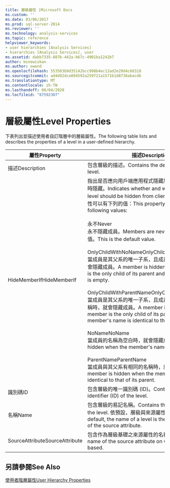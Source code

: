 ```yaml
---
title: 層級屬性 |Microsoft Docs
ms.custom: ''
ms.date: 03/06/2017
ms.prod: sql-server-2014
ms.reviewer: ''
ms.technology: analysis-services
ms.topic: reference
helpviewer_keywords:
- user hierarchies [Analysis Services]
- hierarchies [Analysis Services], user
ms.assetid: dabb7335-887b-442a-b67c-4901ba1242b7
author: minewiskan
ms.author: owend
ms.openlocfilehash: 553503b9d35142bcc998b4ec12ad2e29d4c66318
ms.sourcegitcommit: ad4d92dce894592a259721a1571b1d8736abacdb
ms.translationtype: MT
ms.contentlocale: zh-TW
ms.lasthandoff: 08/04/2020
ms.locfileid: "87592307"
---
```

# <a name="level-properties"></a><span data-ttu-id="08fec-102">層級屬性</span><span class="sxs-lookup"><span data-stu-id="08fec-102">Level Properties</span></span> 
  <span data-ttu-id="08fec-103">下表列出並描述使用者自訂階層中的層級屬性。</span><span class="sxs-lookup"><span data-stu-id="08fec-103">The following table lists and describes the properties of a level in a user-defined hierarchy.</span></span>  
  
|<span data-ttu-id="08fec-104">屬性</span><span class="sxs-lookup"><span data-stu-id="08fec-104">Property</span></span>|<span data-ttu-id="08fec-105">描述</span><span class="sxs-lookup"><span data-stu-id="08fec-105">Description</span></span>|  
|--------------|-----------------|  
|<span data-ttu-id="08fec-106">描述</span><span class="sxs-lookup"><span data-stu-id="08fec-106">Description</span></span>|<span data-ttu-id="08fec-107">包含層級的描述。</span><span class="sxs-lookup"><span data-stu-id="08fec-107">Contains the description of the level.</span></span>|  
|<span data-ttu-id="08fec-108">HideMemberIf</span><span class="sxs-lookup"><span data-stu-id="08fec-108">HideMemberIf</span></span>|<span data-ttu-id="08fec-109">指出是否應向用戶端應用程式隱藏層級中的成員，以及何時隱藏。</span><span class="sxs-lookup"><span data-stu-id="08fec-109">Indicates whether and when a member in a level should be hidden from client applications.</span></span> <span data-ttu-id="08fec-110">此屬性可以有下列的值：</span><span class="sxs-lookup"><span data-stu-id="08fec-110">This property can have the following values:</span></span><br /><br /> <span data-ttu-id="08fec-111">永不</span><span class="sxs-lookup"><span data-stu-id="08fec-111">Never</span></span><br /> <span data-ttu-id="08fec-112">永不隱藏成員。</span><span class="sxs-lookup"><span data-stu-id="08fec-112">Members are never hidden.</span></span> <span data-ttu-id="08fec-113">這是預設值。</span><span class="sxs-lookup"><span data-stu-id="08fec-113">This is the default value.</span></span><br /><br /> <span data-ttu-id="08fec-114">OnlyChildWithNoName</span><span class="sxs-lookup"><span data-stu-id="08fec-114">OnlyChildWithNoName</span></span><br /> <span data-ttu-id="08fec-115">當成員是其父系的唯一子系，且成員的名稱為空白時，就會隱藏成員。</span><span class="sxs-lookup"><span data-stu-id="08fec-115">A member is hidden when the member is the only child of its parent and the member's name is empty.</span></span><br /><br /> <span data-ttu-id="08fec-116">OnlyChildWithParentName</span><span class="sxs-lookup"><span data-stu-id="08fec-116">OnlyChildWithParentName</span></span><br /> <span data-ttu-id="08fec-117">當成員是其父系的唯一子系，且成員與其父系有相同的名稱時，就會隱藏成員。</span><span class="sxs-lookup"><span data-stu-id="08fec-117">A member is hidden when the member is the only child of its parent and the member's name is identical to that of its parent.</span></span><br /><br /> <span data-ttu-id="08fec-118">NoName</span><span class="sxs-lookup"><span data-stu-id="08fec-118">NoName</span></span><br /> <span data-ttu-id="08fec-119">當成員的名稱為空白時，就會隱藏成員。</span><span class="sxs-lookup"><span data-stu-id="08fec-119">A member is hidden when the member's name is empty.</span></span><br /><br /> <span data-ttu-id="08fec-120">ParentName</span><span class="sxs-lookup"><span data-stu-id="08fec-120">ParentName</span></span><br /> <span data-ttu-id="08fec-121">當成員與其父系有相同的名稱時，就會隱藏成員。</span><span class="sxs-lookup"><span data-stu-id="08fec-121">A member is hidden when the member's name is identical to that of its parent.</span></span>|  
|<span data-ttu-id="08fec-122">識別碼</span><span class="sxs-lookup"><span data-stu-id="08fec-122">ID</span></span>|<span data-ttu-id="08fec-123">包含層級的唯一識別碼 (ID)。</span><span class="sxs-lookup"><span data-stu-id="08fec-123">Contains the unique identifier (ID) of the level.</span></span>|  
|<span data-ttu-id="08fec-124">名稱</span><span class="sxs-lookup"><span data-stu-id="08fec-124">Name</span></span>|<span data-ttu-id="08fec-125">包含層級的易記名稱。</span><span class="sxs-lookup"><span data-stu-id="08fec-125">Contains the friendly name of the level.</span></span> <span data-ttu-id="08fec-126">依預設，層級與來源屬性有相同的名稱。</span><span class="sxs-lookup"><span data-stu-id="08fec-126">By default, the name of a level is the same as the name of the source attribute.</span></span>|  
|<span data-ttu-id="08fec-127">SourceAttribute</span><span class="sxs-lookup"><span data-stu-id="08fec-127">SourceAttribute</span></span>|<span data-ttu-id="08fec-128">包含作為層級基礎之來源屬性的名稱。</span><span class="sxs-lookup"><span data-stu-id="08fec-128">Contains the name of the source attribute on which the level is based.</span></span>|  
  
## <a name="see-also"></a><span data-ttu-id="08fec-129">另請參閱</span><span class="sxs-lookup"><span data-stu-id="08fec-129">See Also</span></span>  
 [<span data-ttu-id="08fec-130">使用者階層屬性</span><span class="sxs-lookup"><span data-stu-id="08fec-130">User Hierarchy Properties</span></span>](user-hierarchies-properties.md)  
  
  
